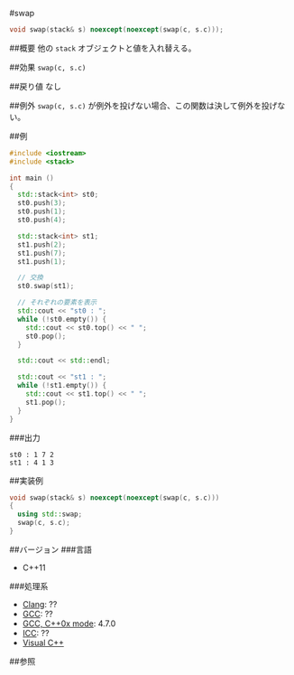 #swap
```cpp
void swap(stack& s) noexcept(noexcept(swap(c, s.c)));
```

##概要
他の `stack` オブジェクトと値を入れ替える。


##効果
`swap(c, s.c)`


##戻り値
なし


##例外
`swap(c, s.c)` が例外を投げない場合、この関数は決して例外を投げない。


##例
```cpp
#include <iostream>
#include <stack>

int main ()
{
  std::stack<int> st0;
  st0.push(3);
  st0.push(1);
  st0.push(4);

  std::stack<int> st1;
  st1.push(2);
  st1.push(7);
  st1.push(1);

  // 交換
  st0.swap(st1);

  // それぞれの要素を表示
  std::cout << "st0 : ";
  while (!st0.empty()) {
    std::cout << st0.top() << " ";
    st0.pop();
  }

  std::cout << std::endl;

  std::cout << "st1 : ";
  while (!st1.empty()) {
    std::cout << st1.top() << " ";
    st1.pop();
  }
}
```

###出力
```
st0 : 1 7 2 
st1 : 4 1 3 
```

##実装例
```cpp
void swap(stack& s) noexcept(noexcept(swap(c, s.c)))
{
  using std::swap;
  swap(c, s.c);
}
```

##バージョン
###言語
- C++11

###処理系
- [Clang](/implementation#clang.md): ??
- [GCC](/implementation#gcc.md): ??
- [GCC, C++0x mode](/implementation#gcc.md): 4.7.0
- [ICC](/implementation#icc.md): ??
- [Visual C++](/implementation#visual_cpp.md)


##参照


